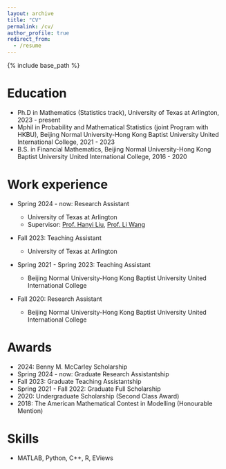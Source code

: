 ```yaml
---
layout: archive
title: "CV"
permalink: /cv/
author_profile: true
redirect_from:
  - /resume
---
```


{% include base_path %}


Education
======
* Ph.D in Mathematics (Statistics track),
  University of Texas at Arlington, 2023 - present
* Mphil in Probability and Mathematical Statistics (joint Program with HKBU),
  Beijing Normal University-Hong Kong Baptist University United International College, 2021 - 2023
* B.S. in Financial Mathematics,
  Beijing Normal University-Hong Kong Baptist University United International College, 2016 - 2020

Work experience
======
* Spring 2024 - now: Research Assistant
  * University of Texas at Arlington
  * Supervisor: [Prof. Hanyi Liu](https://www.uta.edu/academics/faculty/profile?username=hanli), [Prof. Li Wang](https://websites.uta.edu/wangl3/)

* Fall 2023: Teaching Assistant
  * University of Texas at Arlington

* Spring 2021 - Spring 2023: Teaching Assistant
  * Beijing Normal University-Hong Kong Baptist University United International College
    
* Fall 2020: Research Assistant
  * Beijing Normal University-Hong Kong Baptist University United International College


Awards
======
* 2024: Benny M. McCarley Scholarship
* Spring 2024 - now: Graduate Research Assistantship 
* Fall 2023: Graduate Teaching Assistantship 
* Spring 2021 - Fall 2022: Graduate Full Scholarship
* 2020: Undergraduate Scholarship (Second Class Award)
* 2018: The American Mathematical Contest in Modelling (Honourable Mention)


Skills
======
* MATLAB, Python, C++, R, EViews


  

